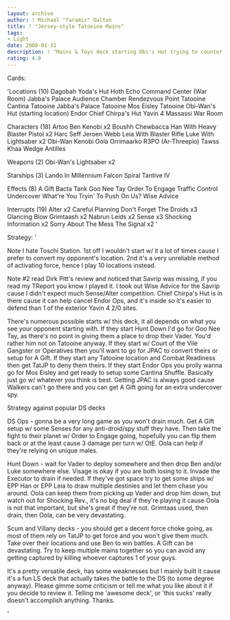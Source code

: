 ```yaml
---
layout: archive
author: ! Michael "faramir" Dalton
title: ! "Jersey-style Tatooine Mains"
tags:
- Light
date: 2000-01-31
description: ! "Mains & Toys deck starting Obi's Hut trying to counter most popular DS decks out right now."
rating: 4.0
---
```

Cards: 

'Locations (10)
Dagobah Yoda's Hut
Hoth Echo Command Center (War Room)
Jabba's Palace Audience Chamber
Rendezvous Point
Tatooine Cantina
Tatooine Jabba's Palace
Tatooine Mos Eisley
Tatooine Obi-Wan's Hut (starting location)
Endor Chief Chirpa's Hut
Yavin 4 Massassi War Room

Characters (18)
Artoo
Ben Kenobi  x2
Boushh
Chewbacca
Han With Heavy Blaster Pistol  x2
Harc Seff
Jeroen Webb
Leia With Blaster Rifle
Luke With Lightsaber  x2
Obi-Wan Kenobi
Oola
Orrimaarko
R3PO (Ar-Threepio)
Tawss Khaa
Wedge Antilles

Weapons (2)
Obi-Wan's Lightsaber  x2

Starships (3)
Lando In Millennium Falcon
Spiral
Tantive IV

Effects (8)
A Gift
Bacta Tank
Goo Nee Tay
Order To Engage
Traffic Control
Undercover
What're You Tryin' To Push On Us?
Wise Advice

Interrupts (19)
Alter  x2
Careful Planning
Don't Forget The Droids  x3
Glancing Blow
Grimtaash  x2
Nabrun Leids  x2
Sense  x3
Shocking Information  x2
Sorry About The Mess
The Signal  x2 '

Strategy: '

Note I hate Toschi Station.  1st off I wouldn't start w/ it a lot of times cause I prefer to convert my opponent's location.  2nd it's a very unreliable method of activating force, hence I play 10 locations instead.

Note #2 read Dirk Pitt's review and noticed that Savrip was missing, if you read my TReport you know I played it.  I took out Wise Advice for the Savrip cause I didn't expect much Sense/Alter competition.  Chief Chirpa's Hut is in there cause it can help cancel Endor Ops, and it's inside so it's easier to defend than 1 of the exterior Yavin 4 2/0 sites.

There's numerous possible starts w/ this deck, it all depends on what you see your opponent starting with.  If they start Hunt Down I'd go for Goo Nee Tay, as there's no point in giving them a place to drop their Vader.	You'd rather him not on Tatooine anyway.  If they start w/ Court of the Vile Gangster or Operatives then you'll want to go for JPAC to convert theirs or setup for A Gift.  If they start any Tatooine location and Combat Readiness then get TatJP to deny them theirs.  If they start Endor Ops you prolly wanna go for Mos Eisley and get ready to setup some Cantina Shuffle.  Basically just go w/ whatever you think is best.  Getting JPAC is always good cause Walkers can't go there and you can get A Gift going for an extra undercover spy.

Strategy against popular DS decks

DS Ops - gonna be a very long game as you won't drain much.  Get A Gift setup w/ some Senses for any anti-droid/spy stuff they have.  Then take the fight to their planet w/ Order to Engage going, hopefully you can flip them back or at the least cause 3 damage per turn w/ OtE.  Oola can help if they're relying on unique males.

Hunt Down - wait for Vader to deploy somewhere and then drop Ben and/or Luke somewhere else.  Visage is okay if you are both losing to it.  Invade the Executor to drain if needed.  If they've got space try to get some ships w/ EPP Han or EPP Leia to draw multiple destinies and let them chase you around.  Oola can keep them from picking up Vader and drop him down, but watch out for Shocking Rev., it's no big deal if they're playing it cause Oola is not that important, but she's great if they're not.  Grimtaas used, then drain, then Oola, can be very devastating.

Scum and Villany decks - you should get a decent force choke going, as most of them rely on TatJP to get force and you won't give them much.	Take over their locations and use Ben to win battles.  A Gift can be devastating.  Try to keep multiple mains together so you can avoid any getting captured by killing whoever captures 1 of your guys.


It's a pretty versatile deck, has some weaknesses but I mainly built it cause it's a fun LS deck that actually takes the battle to the DS (to some degree anyway).  Please gimme some criticism or tell me what you like about it if you decide to review it.  Telling me 'awesome deck', or 'this sucks' really doesn't accomplish anything.  Thanks.

'